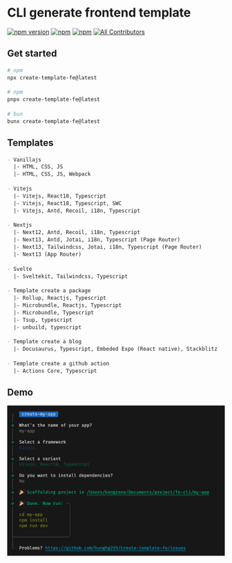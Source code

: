 # CLI generate frontend template

[![npm version](https://badge.fury.io/js/create-template-fe.svg)](https://badge.fury.io/js/create-template-fe) [![npm](https://img.shields.io/npm/dt/create-template-fe.svg?logo=npm)](https://www.npmjs.com/package/create-template-fe) [![npm](https://img.shields.io/bundlephobia/minzip/create-template-fe)](https://www.npmjs.com/package/create-template-fe)
[![All Contributors](https://img.shields.io/badge/all_contributors-1-orange.svg)](#contributors-)

## Get started

```bash
# npm
npx create-template-fe@latest

# npm
pnpx create-template-fe@latest

# bun
bunx create-template-fe@latest
```

## Templates

```md
- Vanillajs
  |- HTML, CSS, JS
  |- HTML, CSS, JS, Webpack

- Vitejs
  |- Vitejs, React18, Typescript
  |- Vitejs, React18, Typescript, SWC
  |- Vitejs, Antd, Recoil, i18n, Typescript

- Nextjs
  |- Next12, Antd, Recoil, i18n, Typescript
  |- Next13, Antd, Jotai, i18n, Typescript (Page Router)
  |- Next13, Tailwindcss, Jotai, i18n, Typescript (Page Router)
  |- Next13 (App Router)

- Svelte
  |- Sveltekit, Tailwindcss, Typescript

- Template create a package
  |- Rollup, Reactjs, Typescript
  |- Microbundle, Reactjs, Typescript
  |- Microbundle, Typescript
  |- Tsup, typescript
  |- unbuild, typescript

- Template create a blog
  |- Docusaurus, Typescript, Embeded Expo (React native), Stackblitz

- Template create a github action
  |- Actions Core, Typescript
```


## Demo

![Token manager](./assets/demo.png)

